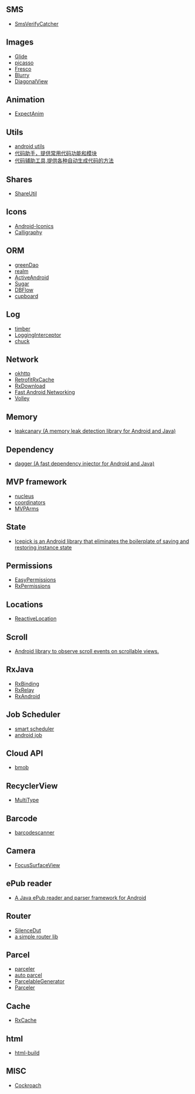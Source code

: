 SMS
---
- [SmsVerifyCatcher](https://github.com/stfalcon-studio/SmsVerifyCatcher.git)

Images
---
- [Glide](https://github.com/bumptech/glide)
- [picasso](https://github.com/square/picasso)
- [Fresco](http://frescolib.org/)
- [Blurry](https://github.com/wasabeef/Blurry)
- [DiagonalView](https://github.com/IntruderShanky/Squint)

Animation
---
- [ExpectAnim](https://github.com/florent37/ExpectAnim)

Utils
---
- [android utils](https://github.com/loganfreeman/AndroidUtilCode)
- [代码助手，提供常用代码功能和模块](https://github.com/boredream/bdcodehelper)
- [代码辅助工具,提供各种自动生成代码的方法](https://github.com/boredream/CodeUtils)

Shares
---
- [ShareUtil](https://github.com/shaohui10086/ShareUtil)

Icons
---
- [Android-Iconics](https://github.com/mikepenz/Android-Iconics)
- [Calligraphy](https://github.com/chrisjenx/Calligraphy)

ORM
---
- [greenDao](https://github.com/greenrobot/greenDAO)
- [realm](https://github.com/realm/realm-java)
- [ActiveAndroid](https://github.com/pardom/ActiveAndroid)
- [Sugar](https://github.com/satyan/sugar)
- [DBFlow](https://github.com/Raizlabs/DBFlow)
- [cupboard](https://bitbucket.org/littlerobots/cupboard)

Log
---
- [timber](https://github.com/JakeWharton/timber)
- [LoggingInterceptor](https://github.com/ihsanbal/LoggingInterceptor)
- [chuck](https://github.com/jgilfelt/chuck)

Network
---
- [okhttp](http://square.github.io/okhttp/)
- [RetrofitRxCache](https://github.com/cpoopc/RetrofitRxCache)
- [RxDownload](https://github.com/ssseasonnn/RxDownload)
- [Fast Android Networking](https://github.com/amitshekhariitbhu/Fast-Android-Networking)
- [Volley](https://guides.codepath.com/android/Networking-with-the-Volley-Library)

Memory
---
- [leakcanary (A memory leak detection library for Android and Java) ](https://github.com/square/leakcanary)

Dependency
---
- [dagger (A fast dependency injector for Android and Java) ](http://square.github.io/dagger/)

MVP framework
---
- [nucleus](https://github.com/konmik/nucleus.git)
- [coordinators](https://github.com/square/coordinators)
- [MVPArms](https://github.com/JessYanCoding/MVPArms)

State
---
- [Icepick is an Android library that eliminates the boilerplate of saving and restoring instance state](https://github.com/frankiesardo/icepick.git)

Permissions
---
- [EasyPermissions ](https://github.com/googlesamples/easypermissions)
- [RxPermissions](https://github.com/tbruyelle/RxPermissions)

Locations
---
- [ReactiveLocation](https://github.com/mcharmas/Android-ReactiveLocation)

Scroll
---
- [Android library to observe scroll events on scrollable views.](https://github.com/ksoichiro/Android-ObservableScrollView)

RxJava
---
- [RxBinding](https://github.com/JakeWharton/RxBinding)
- [RxRelay](https://github.com/JakeWharton/RxRelay)
- [RxAndroid](https://github.com/ReactiveX/RxAndroid)

Job Scheduler
---
- [smart scheduler](https://github.com/hypertrack/smart-scheduler-android)
- [android job](https://github.com/evernote/android-job)

Cloud API
---
- [bmob](http://docs.bmob.cn/data/Android/b_developdoc/doc/index.html#兼容Android6.0系统)

RecyclerView
---
- [MultiType](https://github.com/drakeet/MultiType)


Barcode
---
- [barcodescanner](https://github.com/dm77/barcodescanner)

Camera
---
- [FocusSurfaceView](https://github.com/CGmaybe10/FocusSurfaceView)

ePub reader
---
- [A Java ePub reader and parser framework for Android](https://github.com/FolioReader/FolioReader-Android)

Router
---
- [SilenceDut](https://github.com/SilenceDut/Router)
- [a simple router lib](https://github.com/yjfnypeu/Router)

Parcel
---
- [parceler](https://github.com/johncarl81/parceler)
- [auto parcel](https://github.com/frankiesardo/auto-parcel)
- [ParcelableGenerator](https://github.com/baoyongzhang/ParcelableGenerator)
- [Parceler](https://github.com/yjfnypeu/Parceler)

Cache
---
- [RxCache](https://github.com/VictorAlbertos/RxCache)

html
---
- [html-build](https://github.com/jrummyapps/html-builder)

MISC
---
- [Cockroach](https://github.com/android-notes/Cockroach)
